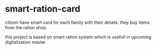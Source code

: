 # smart-ration-card
 citizen
have smart card for each family with their details. they buy items from the ration shop.

this project is based on smart ration system which is usefull in upcoming digitalization
 master
